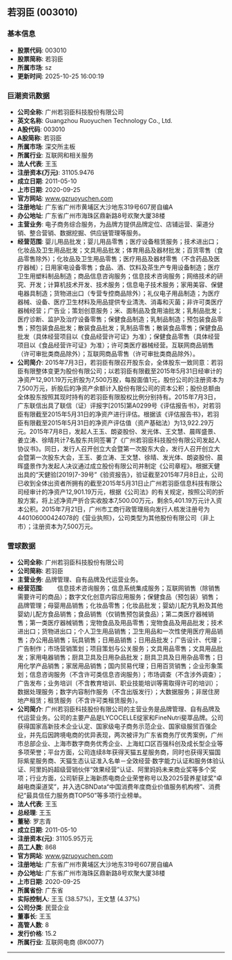 ## 若羽臣 (003010)

### 基本信息

- **股票代码**: 003010
- **股票简称**: 若羽臣
- **所属市场**: sz
- **更新时间**: 2025-10-25 16:00:19

### 巨潮资讯数据

- **公司全称**: 广州若羽臣科技股份有限公司
- **英文名称**: Guangzhou Ruoyuchen Technology Co., Ltd.
- **A股代码**: 003010
- **A股简称**: 若羽臣
- **所属市场**: 深交所主板
- **所属行业**: 互联网和相关服务
- **法人代表**: 王玉
- **注册资本(万元)**: 31105.9476
- **成立日期**: 2011-05-10
- **上市日期**: 2020-09-25
- **官方网站**: www.gzruoyuchen.com
- **注册地址**: 广东省广州市黄埔区大沙地东319号607房自编A
- **办公地址**: 广东省广州市海珠区鼎新路8号欢聚大厦38楼
- **主营业务**: 电子商务综合服务，为品牌方提供品牌定位、店铺运营、渠道分销、整合营销、数据挖掘、供应链管理等服务。
- **经营范围**: 婴儿用品批发；婴儿用品零售；医疗设备租赁服务；技术进出口；化妆品及卫生用品批发；文具用品批发；体育用品及器材批发；百货零售（食品零售除外）；化妆品及卫生用品零售；医疗用品及器材零售（不含药品及医疗器械）；日用家电设备零售；食品、酒、饮料及茶生产专用设备制造；医疗卫生用塑料制品制造；商品信息咨询服务；信息技术咨询服务；网络技术的研究、开发；计算机技术开发、技术服务；信息电子技术服务；家用美容、保健电器具制造；货物进出口（专营专控商品除外）；礼仪电子用品制造；为医疗器械、设备、医疗卫生材料及用品提供专业清洗、消毒和灭菌；非许可类医疗器械经营；广告业；策划创意服务；米、面制品及食用油批发；乳制品批发；医疗诊断、监护及治疗设备零售；保健食品制造；乳制品制造；预包装食品零售；预包装食品批发；散装食品批发；乳制品零售；散装食品零售；保健食品批发（具体经营项目以《食品经营许可证》为准）；保健食品零售（具体经营项目以《食品经营许可证》为准）；许可类医疗器械经营。互联网商品销售（许可审批类商品除外）；互联网商品零售（许可审批类商品除外）。
- **公司简介**: 2015年7月3日，若羽臣有限召开股东会，全体股东一致同意：若羽臣有限整体变更为股份有限公司；以若羽臣有限截至2015年5月31日经审计的净资产12,901.19万元折股为7,500万股，每股面值1元，股份公司的注册资本为7,500万元，折股后的净资产余额计入股份有限公司的资本公积；股份总额由全体股东按照其现时持有的若羽臣有限股权比例分别持有。2015年7月3日，广东联信出具了联信（证）评报字[2015]第A0299号《评估报告书》，对若羽臣有限截至2015年5月31日的净资产进行评估。根据该《评估报告书》，若羽臣有限截至2015年5月31日的净资产评估值（资产基础法）为13,922.29万元。2015年7月8日，发起人王玉、朗姿股份、发光体、王文慧、晨晖盛景、姜立涛、徐晴共计7名股东共同签署了《广州若羽臣科技股份有限公司发起人协议书》。同日，发行人召开创立大会暨第一次股东大会，发行人召开创立大会暨第一次股东大会，王玉、姜立涛、王文慧、徐晴、发光体、朗姿股份、晨晖盛景作为发起人决议通过成立股份有限公司并制定《公司章程》。根据天健出具的“天健验[2019]7-39号”《验资报告》，验证截至2015年7月8日止，公司已收到全体出资者所拥有的截至2015年5月31日止广州若羽臣信息科技有限公司经审计的净资产12,901.19万元，根据《公司法》的有关规定，按照公司的折股方案，将上述净资产折合实收股本7,500.00万元，剩余5,401.19万元计入资本公积。2015年7月21日，广州市工商行政管理局向发行人核发注册号为440106000424078的《营业执照》，公司类型为其他股份有限公司（非上市）；注册资本为7,500万元。

### 雪球数据

- **公司全称**: 广州若羽臣科技股份有限公司
- **公司简称**: 若羽臣
- **主营业务**: 品牌管理、自有品牌及代运营业务。
- **经营范围**: 　　信息技术咨询服务；信息系统集成服务；互联网销售（除销售需要许可的商品）；数字文化创意内容应用服务；保健食品（预包装）销售；品牌管理；母婴用品销售；化妆品零售；化妆品批发；婴幼儿配方乳粉及其他婴幼儿配方食品销售；食品销售（仅销售预包装食品）；第二类医疗器械销售；第一类医疗器械销售；宠物食品及用品零售；宠物食品及用品批发；技术进出口；货物进出口；个人卫生用品销售；卫生用品和一次性使用医疗用品销售；办公用品销售；玩具销售；日用品销售；日用品批发；广告设计、代理；广告制作；市场营销策划；项目策划与公关服务；文具用品零售；文具用品批发；家用电器销售；厨具卫具及日用杂品批发；厨具卫具及日用杂品零售；日用化学产品销售；家居用品销售；国内贸易代理；日用百货销售；企业形象策划；信息咨询服务（不含许可类信息咨询服务）；市场调查（不含涉外调查）；广告发布；业务培训（不含教育培训、职业技能培训等需取得许可的培训）；数据处理服务；数字内容制作服务（不含出版发行）；大数据服务；非居住房地产租赁；租赁服务（不含许可类租赁服务）。
- **公司简介**: 广州若羽臣科技股份有限公司的主营业务是品牌管理、自有品牌及代运营业务。公司的主要产品是LYCOCELLE绽家和FineNutri斐萃品牌。公司获得国家高新技术企业认定、国家级电子商务示范企业、国家级服贸百强企业，并先后因跨境电商的优异表现，两次被评为广东省商务厅优秀案例，广州市总部企业、上海市数字商务优秀企业、上海虹口区百强科创及成长型企业等多项荣誉；平台方面，公司连续8年获得天猫五星服务商，同时也获得天猫国际紫星服务商、天猫生态认证准入名单－全效经营·数字能力认证和服务体验认证、阿里妈妈超级营销伙伴“效果经营”认证、阿里妈妈未来商业奖等多个奖项；行业方面，公司斩获上海新质电商企业荣誉称号以及2025营养星球奖“卓越电商渠道奖”，并入选CBNData“中国消费年度商业价值服务机构榜”、消费纪“最具信任力服务商TOP50”等多项行业榜单。
- **法人代表**: 王玉
- **总经理**: 王玉
- **董秘**: 罗志青
- **成立日期**: 2011-05-10
- **注册资本(元)**: 31105.95万元
- **员工人数**: 868
- **官方网站**: www.gzruoyuchen.com
- **注册地址**: 广东省广州市黄埔区大沙地东319号607房自编A
- **办公地址**: 广东省广州市海珠区鼎新路8号欢聚大厦38楼
- **上市日期**: 2020-09-25
- **所属省份**: 广东省
- **实际控制人**: 王玉 (38.57%)，王文慧 (4.37%)
- **公司分类**: 民营企业
- **董事长**: 王玉
- **高管人数**: 8
- **发行价格**: 15.2
- **所属行业**: 互联网电商 (BK0077)

---
